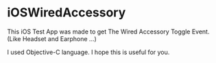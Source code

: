 # iOSWiredAccessory

This iOS Test App was made to get The Wired Accessory Toggle Event. (Like Headset and Earphone ...)

I used Objective-C language. I hope this is useful for you.

